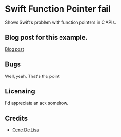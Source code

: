# Swift Function Pointer fail

Shows Swift's problem with function pointers in C APIs.


## Blog post for this example.

[Blog post](http://www.rockhoppertech.com/blog/swift-and-c-api-callbacks/)


## Bugs
Well, yeah. That's the point.


## Licensing

I'd appreciate an ack somehow.

## Credits

*	[Gene De Lisa](http://rockhoppertech.com/blog/)
